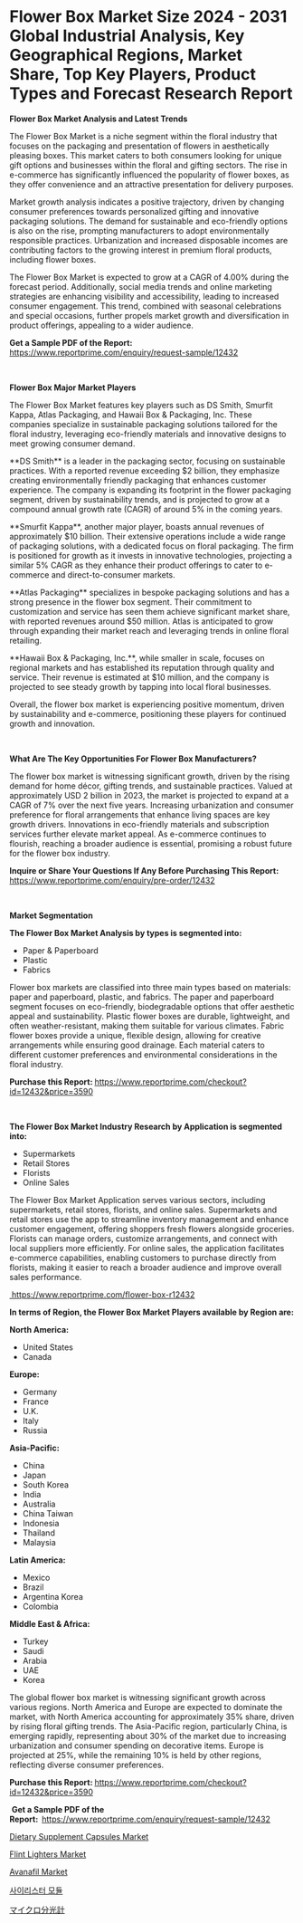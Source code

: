 <p><h1>Flower Box Market Size 2024 - 2031 Global Industrial Analysis, Key Geographical Regions, Market Share, Top Key Players, Product Types and Forecast Research Report</h1></p><p><strong>Flower Box Market Analysis and Latest Trends</strong></p>
<p><p>The Flower Box Market is a niche segment within the floral industry that focuses on the packaging and presentation of flowers in aesthetically pleasing boxes. This market caters to both consumers looking for unique gift options and businesses within the floral and gifting sectors. The rise in e-commerce has significantly influenced the popularity of flower boxes, as they offer convenience and an attractive presentation for delivery purposes.</p><p>Market growth analysis indicates a positive trajectory, driven by changing consumer preferences towards personalized gifting and innovative packaging solutions. The demand for sustainable and eco-friendly options is also on the rise, prompting manufacturers to adopt environmentally responsible practices. Urbanization and increased disposable incomes are contributing factors to the growing interest in premium floral products, including flower boxes.</p><p>The Flower Box Market is expected to grow at a CAGR of 4.00% during the forecast period. Additionally, social media trends and online marketing strategies are enhancing visibility and accessibility, leading to increased consumer engagement. This trend, combined with seasonal celebrations and special occasions, further propels market growth and diversification in product offerings, appealing to a wider audience.</p></p>
<p><strong>Get a Sample PDF of the Report:&nbsp;</strong> <a href="https://www.reportprime.com/enquiry/request-sample/12432">https://www.reportprime.com/enquiry/request-sample/12432</a></p>
<p>&nbsp;</p>
<p><strong>Flower Box Major Market Players</strong></p>
<p><p>The Flower Box Market features key players such as DS Smith, Smurfit Kappa, Atlas Packaging, and Hawaii Box & Packaging, Inc. These companies specialize in sustainable packaging solutions tailored for the floral industry, leveraging eco-friendly materials and innovative designs to meet growing consumer demand.</p><p>**DS Smith** is a leader in the packaging sector, focusing on sustainable practices. With a reported revenue exceeding $2 billion, they emphasize creating environmentally friendly packaging that enhances customer experience. The company is expanding its footprint in the flower packaging segment, driven by sustainability trends, and is projected to grow at a compound annual growth rate (CAGR) of around 5% in the coming years.</p><p>**Smurfit Kappa**, another major player, boasts annual revenues of approximately $10 billion. Their extensive operations include a wide range of packaging solutions, with a dedicated focus on floral packaging. The firm is positioned for growth as it invests in innovative technologies, projecting a similar 5% CAGR as they enhance their product offerings to cater to e-commerce and direct-to-consumer markets.</p><p>**Atlas Packaging** specializes in bespoke packaging solutions and has a strong presence in the flower box segment. Their commitment to customization and service has seen them achieve significant market share, with reported revenues around $50 million. Atlas is anticipated to grow through expanding their market reach and leveraging trends in online floral retailing.</p><p>**Hawaii Box & Packaging, Inc.**, while smaller in scale, focuses on regional markets and has established its reputation through quality and service. Their revenue is estimated at $10 million, and the company is projected to see steady growth by tapping into local floral businesses.</p><p>Overall, the flower box market is experiencing positive momentum, driven by sustainability and e-commerce, positioning these players for continued growth and innovation.</p></p>
<p>&nbsp;</p>
<p><strong>What Are The Key Opportunities For Flower Box Manufacturers?</strong></p>
<p><p>The flower box market is witnessing significant growth, driven by the rising demand for home décor, gifting trends, and sustainable practices. Valued at approximately USD 2 billion in 2023, the market is projected to expand at a CAGR of 7% over the next five years. Increasing urbanization and consumer preference for floral arrangements that enhance living spaces are key growth drivers. Innovations in eco-friendly materials and subscription services further elevate market appeal. As e-commerce continues to flourish, reaching a broader audience is essential, promising a robust future for the flower box industry.</p></p>
<p><strong>Inquire or Share Your Questions If Any Before Purchasing This Report:</strong> <a href="https://www.reportprime.com/enquiry/pre-order/12432">https://www.reportprime.com/enquiry/pre-order/12432</a></p>
<p>&nbsp;</p>
<p><strong>Market Segmentation</strong></p>
<p><strong>The Flower Box Market Analysis by types is segmented into:</strong></p>
<p><ul><li>Paper & Paperboard</li><li>Plastic</li><li>Fabrics</li></ul></p>
<p><p>Flower box markets are classified into three main types based on materials: paper and paperboard, plastic, and fabrics. The paper and paperboard segment focuses on eco-friendly, biodegradable options that offer aesthetic appeal and sustainability. Plastic flower boxes are durable, lightweight, and often weather-resistant, making them suitable for various climates. Fabric flower boxes provide a unique, flexible design, allowing for creative arrangements while ensuring good drainage. Each material caters to different customer preferences and environmental considerations in the floral industry.</p></p>
<p><strong>Purchase this Report:&nbsp;</strong><a href="https://www.reportprime.com/checkout?id=12432&price=3590">https://www.reportprime.com/checkout?id=12432&price=3590</a></p>
<p>&nbsp;</p>
<p><strong>The Flower Box Market Industry Research by Application is segmented into:</strong></p>
<p><ul><li>Supermarkets</li><li>Retail Stores</li><li>Florists</li><li>Online Sales</li></ul></p>
<p><p>The Flower Box Market Application serves various sectors, including supermarkets, retail stores, florists, and online sales. Supermarkets and retail stores use the app to streamline inventory management and enhance customer engagement, offering shoppers fresh flowers alongside groceries. Florists can manage orders, customize arrangements, and connect with local suppliers more efficiently. For online sales, the application facilitates e-commerce capabilities, enabling customers to purchase directly from florists, making it easier to reach a broader audience and improve overall sales performance.</p></p>
<p><a href="https://www.reportprime.com/flower-box-r12432">&nbsp;https://www.reportprime.com/flower-box-r12432</a></p>
<p><strong>In terms of Region, the Flower Box Market Players available by Region are:</strong></p>
<p>
    <p> <strong> North America: </strong>
        <ul>
            <li>United States</li>
            <li>Canada</li>
        </ul>
        </p> 
    <p> <strong> Europe: </strong>
        <ul>
            <li>Germany</li>
            <li>France</li>
            <li>U.K.</li>
            <li>Italy</li>
            <li>Russia</li>
        </ul>
        </p> 
    <p> <strong> Asia-Pacific: </strong>
        <ul>
            <li>China</li>
            <li>Japan</li>
            <li>South Korea</li>
            <li>India</li>
            <li>Australia</li>
            <li>China Taiwan</li>
            <li>Indonesia</li>
            <li>Thailand</li>
            <li>Malaysia</li>
        </ul>
        </p> 
    <p> <strong> Latin America: </strong>
        <ul>
            <li>Mexico</li>
            <li>Brazil</li>
            <li>Argentina Korea</li>
            <li>Colombia</li>
        </ul>
        </p> 
    <p> <strong> Middle East & Africa: </strong>
        <ul>
            <li>Turkey</li>
            <li>Saudi</li>
            <li>Arabia</li>
            <li>UAE</li>
            <li>Korea</li>
        </ul>
    </p>
    </p>
<p><p>The global flower box market is witnessing significant growth across various regions. North America and Europe are expected to dominate the market, with North America accounting for approximately 35% share, driven by rising floral gifting trends. The Asia-Pacific region, particularly China, is emerging rapidly, representing about 30% of the market due to increasing urbanization and consumer spending on decorative items. Europe is projected at 25%, while the remaining 10% is held by other regions, reflecting diverse consumer preferences.</p></p>
<p><strong>Purchase this Report: </strong><a href="https://www.reportprime.com/checkout?id=12432&price=3590">https://www.reportprime.com/checkout?id=12432&price=3590</a></p>
<p>&nbsp;<strong>Get a Sample PDF of the Report:&nbsp;&nbsp;</strong><a href="https://www.reportprime.com/enquiry/request-sample/12432">https://www.reportprime.com/enquiry/request-sample/12432</a></p>
<p><strong></strong></p>
<p><p><a href="https://medium.com/@faith.reidt5556/dietary-supplement-capsules-industry-forecast-market-shifts-and-strategic-imperatives-2024-2031-275e9ecdf5eb">Dietary Supplement Capsules Market</a></p><p><a href="https://github.com/mauripalmi/Market-Research-Report-List-5/blob/main/flint-lighters-market.md">Flint Lighters Market</a></p><p><a href="https://medium.com/@alanpeterson1911/analyzing-avanafil-market-dynamics-and-growth-drivers-and-forecasted-for-period-from-2024-to-2031-21d2b439d267">Avanafil Market</a></p><p><a href="https://medium.com/@kelvinfeenrey98677/%ED%8B%B0%EB%A6%AC%EC%8A%A4%ED%84%B0-%EB%AA%A8%EB%93%88-%EC%8B%9C%EC%9E%A5-2024-2031-%EC%82%B0%EC%97%85-%ED%86%B5%EC%B0%B0%EB%A0%A5-%EB%B0%8F-%ED%88%AC%EC%9E%90-%EA%B8%B0%ED%9A%8C-21820022c06e">사이리스터 모듈</a></p><p><a href="https://medium.com/@khkjaxbn36/%E3%83%9E%E3%82%A4%E3%82%AF%E3%83%AD%E5%88%86%E5%85%89%E8%A8%88%E7%94%A3%E6%A5%AD%E3%81%AB%E5%AF%BE%E3%81%99%E3%82%8B%E6%B4%9E%E5%AF%9F-2031%E5%B9%B4%E3%81%BE%E3%81%A7%E3%81%AE%E5%B8%82%E5%A0%B4%E3%81%AE%E8%B2%A1%E5%8B%99%E7%8A%B6%E6%B3%81-%E5%B8%82%E5%A0%B4%E8%A6%8F%E6%A8%A1-%E3%81%8A%E3%82%88%E3%81%B3%E5%8F%8E%E7%9B%8A%E5%88%86%E6%9E%90-30c6b91b9b58">マイクロ分光計</a></p></p>